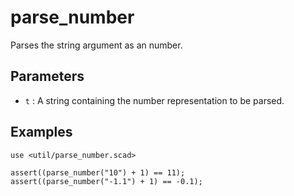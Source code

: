 # parse_number

Parses the string argument as an number. 

## Parameters

- `t` : A string containing the number representation to be parsed.

## Examples

    use <util/parse_number.scad>
    
	assert((parse_number("10") + 1) == 11);
	assert((parse_number("-1.1") + 1) == -0.1);
